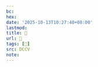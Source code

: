 ```yaml
---
bc:
hex:
date: '2025-10-13T10:27:40+08:00'
lastmod:
title: 􄚂
url: 􄚂
tags: [𤅸]
src: DCCV
note:
---
```

